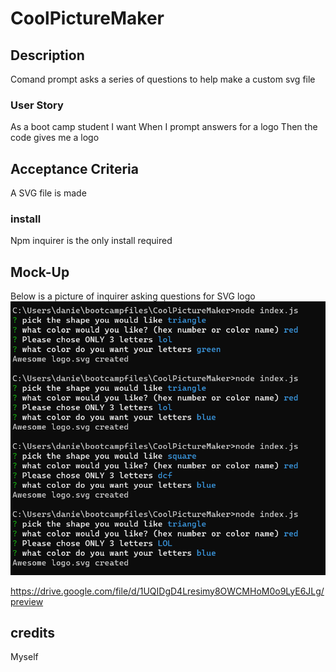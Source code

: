 # CoolPictureMaker



## Description
Comand prompt asks a series of questions to help make a custom svg file


### User Story

As a boot camp student I want 
When I prompt answers for a logo
Then the code gives me a logo

## Acceptance Criteria
A SVG file is made 
 ### install
 Npm inquirer is the only install required 
## Mock-Up
Below is a picture of inquirer asking questions for SVG logo
![Image of command prompt with questions.".](/Screenshot%202023-05-01%20112024.png)
  
https://drive.google.com/file/d/1UQIDgD4Lresimy8OWCMHoM0o9LyE6JLg/preview

## credits
Myself



